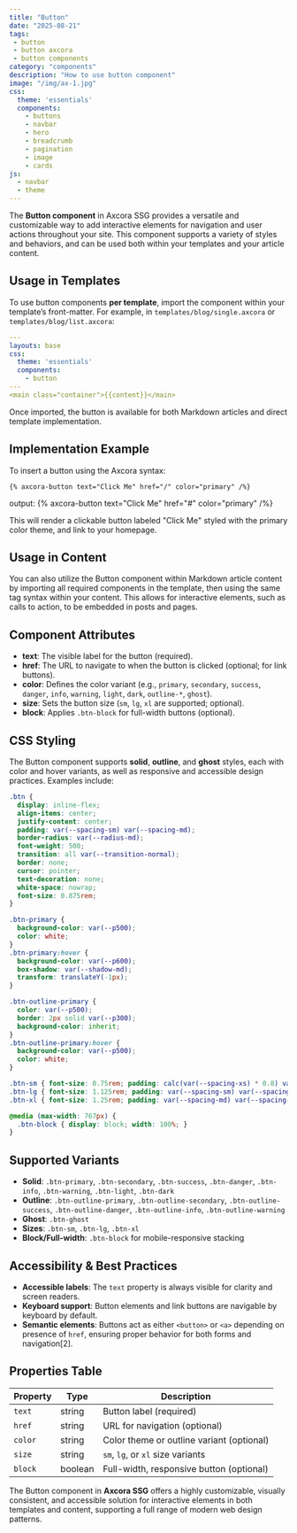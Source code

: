 ```yaml
---
title: "Button"
date: "2025-08-21"
tags: 
 - button
 - button axcora
 - button components
category: "components"
description: "How to use button component"
image: "/img/ax-1.jpg"
css:
  theme: 'essentials'
  components:
    - buttons
    - navbar
    - hero
    - breadcrumb
    - pagination
    - image
    - cards
js:
  - navbar
  - theme
---
```

The **Button component** in Axcora SSG provides a versatile and customizable way to add interactive elements for navigation and user actions throughout your site. This component supports a variety of styles and behaviors, and can be used both within your templates and your article content.

## Usage in Templates

To use button components **per template**, import the component within your template’s front-matter. For example, in `templates/blog/single.axcora` or `templates/blog/list.axcora`:

```yaml
---
layouts: base
css:
  theme: 'essentials'
  components:
    - button
---
<main class="container">{{content}}</main>
```

Once imported, the button is available for both Markdown articles and direct template implementation.

## Implementation Example

To insert a button using the Axcora syntax:

```text
{% axcora-button text="Click Me" href="/" color="primary" /%}
```

output:
{% axcora-button text="Click Me" href="#" color="primary" /%}

This will render a clickable button labeled "Click Me" styled with the primary color theme, and link to your homepage.

## Usage in Content

You can also utilize the Button component within Markdown article content by importing all required components in the template, then using the same tag syntax within your content. This allows for interactive elements, such as calls to action, to be embedded in posts and pages.

## Component Attributes

- **text**: The visible label for the button (required).
- **href**: The URL to navigate to when the button is clicked (optional; for link buttons).
- **color**: Defines the color variant (e.g., `primary`, `secondary`, `success`, `danger`, `info`, `warning`, `light`, `dark`, `outline-*`, `ghost`).
- **size**: Sets the button size (`sm`, `lg`, `xl` are supported; optional).
- **block**: Applies `.btn-block` for full-width buttons (optional).

## CSS Styling

The Button component supports **solid**, **outline**, and **ghost** styles, each with color and hover variants, as well as responsive and accessible design practices. Examples include:

```css
.btn {
  display: inline-flex;
  align-items: center;
  justify-content: center;
  padding: var(--spacing-sm) var(--spacing-md);
  border-radius: var(--radius-md);
  font-weight: 500;
  transition: all var(--transition-normal);
  border: none;
  cursor: pointer;
  text-decoration: none;
  white-space: nowrap;
  font-size: 0.875rem;
}

.btn-primary {
  background-color: var(--p500);
  color: white;
}
.btn-primary:hover {
  background-color: var(--p600);
  box-shadow: var(--shadow-md);
  transform: translateY(-1px);
}

.btn-outline-primary {
  color: var(--p500);
  border: 2px solid var(--p300);
  background-color: inherit;
}
.btn-outline-primary:hover {
  background-color: var(--p500);
  color: white;
}

.btn-sm { font-size: 0.75rem; padding: calc(var(--spacing-xs) * 0.8) var(--spacing-sm); }
.btn-lg { font-size: 1.125rem; padding: var(--spacing-sm) var(--spacing-lg); }
.btn-xl { font-size: 1.25rem; padding: var(--spacing-md) var(--spacing-xl); }

@media (max-width: 767px) {
  .btn-block { display: block; width: 100%; }
}
```

## Supported Variants

- **Solid**: `.btn-primary`, `.btn-secondary`, `.btn-success`, `.btn-danger`, `.btn-info`, `.btn-warning`, `.btn-light`, `.btn-dark`
- **Outline**: `.btn-outline-primary`, `.btn-outline-secondary`, `.btn-outline-success`, `.btn-outline-danger`, `.btn-outline-info`, `.btn-outline-warning`
- **Ghost**: `.btn-ghost`
- **Sizes**: `.btn-sm`, `.btn-lg`, `.btn-xl`
- **Block/Full-width**: `.btn-block` for mobile-responsive stacking

## Accessibility & Best Practices

- **Accessible labels**: The `text` property is always visible for clarity and screen readers.
- **Keyboard support**: Button elements and link buttons are navigable by keyboard by default.
- **Semantic elements**: Buttons act as either `<button>` or `<a>` depending on presence of `href`, ensuring proper behavior for both forms and navigation[2].

## Properties Table

| Property   | Type    | Description                                |
|------------|---------|--------------------------------------------|
| `text`     | string  | Button label (required)                    |
| `href`     | string  | URL for navigation (optional)              |
| `color`    | string  | Color theme or outline variant (optional)  |
| `size`     | string  | `sm`, `lg`, or `xl` size variants          |
| `block`    | boolean | Full-width, responsive button (optional)   |

The Button component in **Axcora SSG** offers a highly customizable, visually consistent, and accessible solution for interactive elements in both templates and content, supporting a full range of modern web design patterns.
